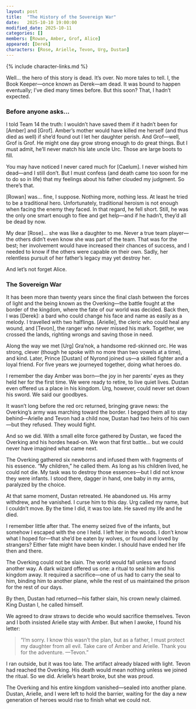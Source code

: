 ```yaml
---
layout: post
title:  "The History of the Sovereign War"
date:   2025-10-10 19:00:00
modified_date: 2025-10-11
categories: []
members: [Rowan, Amber, Grof, Alice]
appeared: [Derek]
characters: [Rose, Arielle, Tevon, Urg, Dustan]
---
```

{% include character-links.md %}

Well… the hero of this story is dead. It’s over. No more tales to tell. I, the Book Keeper—once known as Derek—am dead. It was bound to happen eventually; I’ve died many times before. But this soon? That, I hadn’t expected.

### Before anyone asks…
I told Team 14 the truth: I wouldn’t have saved them if it hadn’t been for [Amber] and [Grof]. Amber’s mother would have killed me herself (and thus died as well) if she’d found out I let her daughter perish. And Grof—well, Grof is Grof. He might one day grow strong enough to do great things. But I must admit, he’ll never match his late uncle Urc. Those are large boots to fill.

You may have noticed I never cared much for [Caelum]. I never wished him dead—and I still don’t. But I must confess (and death came too soon for me to do so in life) that my feelings about his father clouded my judgment. So there’s that.

[Rowan] was… fine, I suppose. Nothing more, nothing less. At least he tried to be a traditional hero. Unfortunately, traditional heroism is not enough when facing the enemy they faced. In that regard, he fell short. Still, he was the only one smart enough to flee and get help—and if he hadn’t, they’d all be dead by now.

My dear [Rose]… she was like a daughter to me. Never a true team player—the others didn’t even know she was part of the team. That was for the best; her involvement would have increased their chances of success, and I needed to know if the others were capable on their own. Sadly, her relentless pursuit of her father’s legacy may yet destroy her.

And let’s not forget Alice.

### The Sovereign War
It has been more than twenty years since the final clash between the forces of light and the being known as the Overking—the battle fought at the border of the kingdom, where the fate of our world was decided.
Back then, I was [Derek]: a bard who could change his face and name as easily as a melody. I travelled with two halflings. [Arielle], the cleric who could heal any wound, and [Tevon], the ranger who never missed his mark. Together, we crossed the lands, righting wrongs and saving those in need.

Along the way we met [Urg] Gra’nok, a handsome red-skinned orc. He was strong, clever (though he spoke with no more than two vowels at a time), and kind. Later, Prince [Dustan] of Nyrond joined us—a skilled fighter and a loyal friend. For five years we journeyed together, doing what heroes do.

I remember the day Amber was born—the joy in her parents’ eyes as they held her for the first time. We were ready to retire, to live quiet lives. Dustan even offered us a place in his kingdom. Urg, however, could never set down his sword. We said our goodbyes.

It wasn’t long before the red orc returned, bringing grave news: the Overking’s army was marching toward the border. I begged them all to stay behind—Arielle and Tevon had a child now, Dustan had two heirs of his own—but they refused. They would fight.

And so we did. With a small elite force gathered by Dustan, we faced the Overking and his hordes head-on. We won that first battle… but we could never have imagined what came next.

The Overking gathered six newborns and infused them with fragments of his essence. “My children,” he called them. As long as his children lived, he could not die. My task was to destroy those essences—but I did not know they were infants. I stood there, dagger in hand, one baby in my arms, paralyzed by the choice.

At that same moment, Dustan retreated. He abandoned us. His army withdrew, and he vanished. I curse him to this day. Urg called my name, but I couldn’t move. By the time I did, it was too late. He saved my life and he died.

I remember little after that. The enemy seized five of the infants, but somehow I escaped with the one I held. I left her in the woods. I don’t know what I hoped for—that she’d be eaten by wolves, or found and loved by strangers? Either fate might have been kinder. I should have ended her life then and there.

The Overking could not be slain. The world would fall unless we found another way. A dark wizard offered us one: a ritual to seal him and his kingdom away. It required a sacrifice—one of us had to carry the seal to him, binding him to another plane, while the rest of us maintained the prison for the rest of our days.

By then, Dustan had returned—his father slain, his crown newly claimed. King Dustan I, he called himself.

We agreed to draw straws to decide who would sacrifice themselves. Tevon and I both insisted Arielle stay with Amber. But when I awoke, I found his letter:

> “I’m sorry. I know this wasn’t the plan, but as a father, I must protect my daughter from all evil. Take care of Amber and Arielle. Thank you for the adventure.
> —Tevon.”

I ran outside, but it was too late. The artifact already blazed with light. Tevon had reached the Overking. His death would mean nothing unless we joined the ritual. So we did. Arielle’s heart broke, but she was proud.

The Overking and his entire kingdom vanished—sealed into another plane. Dustan, Arielle, and I were left to hold the barrier, waiting for the day a new generation of heroes would rise to finish what we could not.